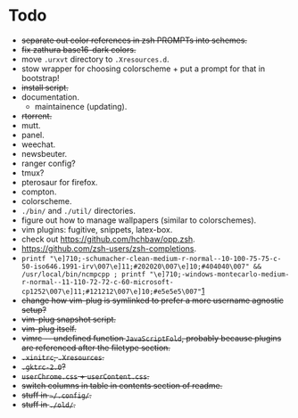 # Todo

- ~~separate out color references in zsh PROMPTs into schemes.~~
- ~~fix zathura base16-dark colors.~~
- move `.urxvt` directory to `.Xresources.d`.
- stow wrapper for choosing colorscheme + put a prompt for that in bootstrap!
- ~~install script.~~
- documentation.
    - maintainence (updating).
- ~~rtorrent.~~
- mutt.
- panel.
- weechat.
- newsbeuter.
- ranger config?
- tmux?
- pterosaur for firefox.
- compton.
- colorscheme.
- `./bin/` and `./util/` directories.
- figure out how to manage wallpapers (similar to colorschemes).
- vim plugins: fugitive, snippets, latex-box.
- check out https://github.com/hchbaw/opp.zsh.
- https://github.com/zsh-users/zsh-completions.
- `printf "\e]710;-schumacher-clean-medium-r-normal--10-100-75-75-c-50-iso646.1991-irv\007\e]11;#202020\007\e]10;#404040\007" && /usr/local/bin/ncmpcpp ; printf "\e]710;-windows-montecarlo-medium-r-normal--11-110-72-72-c-60-microsoft-cp1252\007\e]11;#121212\007\e]10;#e5e5e5\007"`[1]
- ~~change how vim-plug is symlinked to prefer a more username agnostic
  setup?~~
- ~~vim-plug snapshot script.~~
- ~~vim-plug itself.~~
- ~~vimrc -- undefined function `JavaScriptFold`, probably because plugins are
  referenced after the filetype section.~~
- ~~`.xinitrc`, `.Xresources`.~~
- ~~`.gktrc-2.0`?~~
- ~~`userChrome.css` + `userContent.css`.~~
- ~~switch columns in table in contents section of readme.~~
- ~~stuff in `~/.config/`.~~
- ~~stuff in `./old/`.~~

[1]: http://lists.schmorp.de/pipermail/rxvt-unicode/2011q2/001416.html

